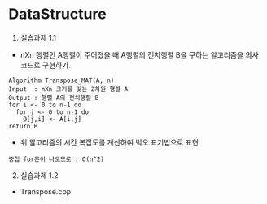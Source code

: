 # DataStructure

1. 실습과제 1.1
- nXn 행렬인 A행렬이 주어졌을 때 A행렬의 전치행렬 B을 구하는 알고리즘을 의사코드로 구현하기.
```
Algorithm Transpose_MAT(A, n)
Input  : nXn 크기를 갖는 2차원 행렬 A
Output : 행렬 A의 전치행렬 B
for i <- 0 to n-1 do
  for j <- 0 to n-1 do
    B[j,i] <- A[i,j]
return B
```

- 위 알고리즘의 시간 복잡도를 계산하여 빅오 표기법으로 표현
```
중첩 for문이 나오므로 : O(n^2)
```

2. 실습과제 1.2
- Transpose.cpp
